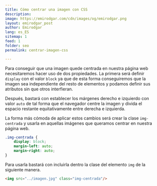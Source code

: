 ```yaml
---
title: Cómo centrar una imagen con CSS
description: 
image: https://emirodgar.com/cdn/images/og/emirodgar.png
layout: emirodgar_post
author: Emirodgar
lang: es_ES
sitemap: 1
feed: 1
folder: seo
permalink: centrar-imagen-css

--- 
```


Para conseguir que una imagen quede centrada en nuestra página web necesitaremos hacer uso de dos propiedades. La primera será definir `display` con el valor `block` ya que de esta forma conseguiremos que la imagen sea independiente del resto de elementos y podamos definir sus atributos sin que otros interfieran.

Después, bastará con establecer los márgenes derecho e izquierdo con valor `auto` de tal forma que el navegador centre la imagen y divida el espacio restante equitativamente entre derecha e izquierda.

La forma más cómoda de aplicar estos cambios será crear la clase `img-centrada` y usarla en aquellas imágenes que queramos centrar en nuestra página web.

```css
.img-centrada {
	display: block;
	margin-left: auto;
	margin-right: auto;
}
```

Para usarla bastará con incluirla dentro la clase del elemento `img` de la siguiente manera.

```html
<img src="../imagen.jpg" class="img-centrada"/>
```

<!--stackedit_data:
eyJoaXN0b3J5IjpbMTk2MzA0MDMyMl19
-->